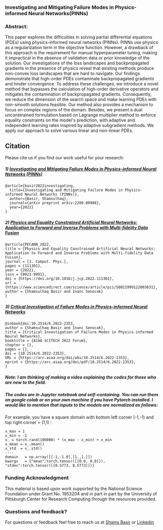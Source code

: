 ### Investigating and Mitigating Failure Modes in Physics-informed Neural Networks(PINNs)


### Abstract:
This paper explores the difficulties in solving partial differential equations (PDEs) using physics-informed neural networks (PINNs). PINNs use physics as a regularization term in the objective function. However, a drawback of this approach is the requirement for manual hyperparameter tuning, making it impractical in the absence of validation data or prior knowledge of the solution. Our investigations of the loss landscapes and backpropagated gradients in the presence of physics reveal that existing methods produce non-convex loss landscapes that are hard to navigate. Our findings demonstrate that high-order PDEs contaminate backpropagated gradients and hinder convergence. To address these challenges, we introduce a novel method that bypasses the calculation of high-order derivative operators and mitigates the contamination of backpropagated gradients. Consequently, we reduce the dimension of the search space and make learning PDEs with non-smooth solutions feasible. Our method also provides a mechanism to focus on complex regions of the domain. Besides, we present a dual unconstrained formulation based on Lagrange multiplier method to enforce equality constraints on the model's prediction, with adaptive and independent learning rates inspired by adaptive subgradient methods. We apply our approach to solve various linear and non-linear PDEs. 



## Citation
Please cite us if you find our work useful for your research:
##### 1) [Investigating and Mitigating Failure Modes in Physics-informed Neural Networks (PINNs)](https://arxiv.org/abs/2209.09988)
```
@article{basir2022investigating,
  title={Investigating and Mitigating Failure Modes in Physics-informed Neural Networks (PINNs)},
  author={Basir, Shamsulhaq},
  journal={arXiv preprint arXiv:2209.09988},
  year={2022}
}
```

##### 2) [Physics and Equality Constrained Artificial Neural Networks: Application to Forward and Inverse Problems with Multi-fidelity Data Fusion](https://doi.org/10.1016/j.jcp.2022.111301)
```
@article{PECANN_2022,
title = {Physics and Equality Constrained Artificial Neural Networks: Application to Forward and Inverse Problems with Multi-fidelity Data Fusion},
journal = {J. Comput. Phys.},
pages = {111301},
year = {2022},
issn = {0021-9991},
doi = {https://doi.org/10.1016/j.jcp.2022.111301},
url = {https://www.sciencedirect.com/science/article/pii/S0021999122003631},
author = {Shamsulhaq Basir and Inanc Senocak}
}
```

##### 3) [Critical Investigation of Failure Modes in Physics-informed Neural Networks](https://doi.org/10.2514/6.2022-2353)
```
@inbook{doi:10.2514/6.2022-2353,
author = {Shamsulhaq Basir and Inanc Senocak},
title = {Critical Investigation of Failure Modes in Physics-informed Neural Networks},
booktitle = {AIAA SCITECH 2022 Forum},
chapter = {},
pages = {},
doi = {10.2514/6.2022-2353},
URL = {https://arc.aiaa.org/doi/abs/10.2514/6.2022-2353},
eprint = {https://arc.aiaa.org/doi/pdf/10.2514/6.2022-2353},
}
```

##### Note: I am thinking of making a video explaining the codes for those who are new to the field.
##### The codes are in Jupyter notebook and self-containing. You can run them on google colab or on your own machine if you have Pytorch installed. I would like to mention that inputs to the models are normalized as follows:

For example, you have a square domain with bottom left corner (-1,-1) and top right corner = (1,1) :
``` Generating collocation points from that domain will give you a mean of (0,0) and std (0.5773, 0.5773) that  you can use to normalize your inputs
x_max = 1
x_min = -1
x_ = torch.rand(100000) * (x_max - x_min) + x_min
x_mean = x_.mean()
x_std  = x_.std()
----
domain   = np.array([[-1,-1.0],[1.,1.]])
kwargs   = {"mean":torch.tensor([[0.0, 0.0]]), "stdev":torch.tensor([[0.5773, 0.5773]])}  

```

### Funding Acknowledgment
This material is based upon work supported by the National Science Foundation under Grant No. 1953204 and in part in part by the University of Pittsburgh Center for Research Computing through the resources provided.

### Questions and feedback?
For questions or feedback feel free to reach us at [Shams Basir](mailto:shamsbasir@gmail.com) or [Linkedin](https://www.linkedin.com/in/shamsulhaqbasir/)
